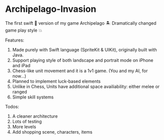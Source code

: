 # Archipelago-Invasion
The first swift 🐧 version of my game Archipelago 🏝️ Dramatically changed game play style 💥

Features:
1. Made purely with Swift language (SpriteKit & UIKit), originally built with Java.
2. Support playing style of both landscape and portrait mode on iPhone and iPad
3. Chess-like unit movement and it is a 1v1 game. (You and my AI, for now...)
4. Planned to implement luck-based elements
5. Unlike in Chess, Units have additional space availiability: either melee or ranged
6. Simple skill systems

Todos:
1. A cleaner architecture
2. Lots of testing
3. More levels
4. Add shopping scene, characters, items
